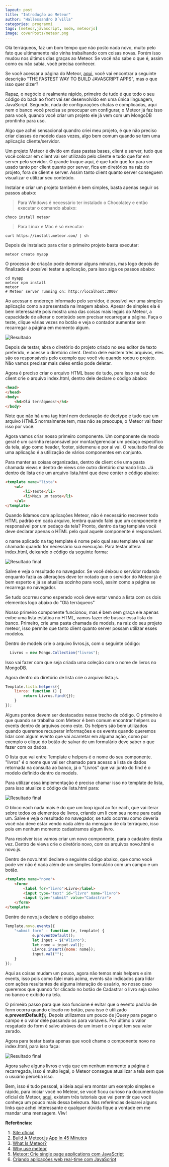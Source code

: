 ```yaml
---
layout: post
title: "Introdução ao Meteor"
author: "Hallessandro D´villa"
categories: programmi
tags: [meteor,javascript, node, meteorjs]
image: coverPosts/meteor.png
---
```


Olá terráqueos, faz um bom tempo que não posto nada novo, muito pelo fato que ultimamente não vinha trabalhando com coisas novas. Porém isso mudou nos últimos dias graças ao Meteor. Se você não sabe o que é, assim como eu não sabia, você precisa conhecer. 

Se você acessar a página do Meteor, [aqui](https://www.meteor.com/), você vai encontrar a seguinte descrição "THE FASTEST WAY TO BUILD JAVASCRIPT APPS", mas o que isso quer dizer?
 
Rapaz, o negócio é realmente rápido, primeiro de tudo é que todo o seu código do back ao front vai ser desenvolvido em uma única linguagem, JavaScript. Segundo, nada de configurações chatas e complicadas, aqui nem o banco você precisa se preocupar em configurar, o Meteor já faz isso para você, quando você criar um projeto ele já vem com um MongoDB prontinho para uso. 

Algo que achei sensacional quandro criei meu projeto, é que não preciso criar classes de modelo duas vezes, algo bem comum quando se tem uma aplicação cliente/servidor. 

Um projeto Meteor é divido em duas pastas bases, client e server, tudo que você colocar em client vai ser utilizado pelo cliente e tudo que for em server pelo servidor. O grande truque aqui, é que tudo que for para ser usado tanto por client quanto por server, fica em diretórios na raiz do projeto, fora de client e server. Assim tanto client quanto server conseguem visualizar e utilizar seu conteúdo. 

Instalar e criar um projeto também é bem simples, basta apenas seguir os passos abaixo: 

> Para Windows é necessário ter instalado o Chocolatey e então executar o comando abaixo: 
```
choco install meteor
```
> Para Linux e Mac é só executar: 
```
curl https://install.meteor.com/ | sh
```

Depois de instalado para criar o primeiro projeto basta executar: 
```
meteor create myapp
```
O processo de criação pode demorar alguns minutos, mas logo depois de finalizado é possível testar a aplicação, para isso siga os passos abaixo: 
```
cd myapp
meteor npm install
meteor
# Meteor server running on: http://localhost:3000/
```

Ao acessar o endereço informado pelo servidor, é possível ver uma simples aplicação como a apresentada na imagem abaixo. Apesar de simples ela é bem interessante pois mostra uma das coisas mais legais do Meteor, a capacidade de alterar o conteúdo sem precisar recarregar a página. Faça o teste, clique várias vezes no botão e veja o contador aumentar sem recarregar a página em momento algum. 

![Resultado](../assets/img/meteor.png) 

Depois de testar, abra o diretório do projeto criado no seu editor de texto preferido, e acesse o diretório client. Dentro dele existem três arquivos, eles são os responsáveis pelo exemplo que você viu quando rodou o projeto. Não vamos precisar mais deles então pode deletar. 

Agora é preciso criar o arquivo HTML base de tudo, para isso na raiz de client crie o arquivo index.html, dentro dele declare o código abaixo: 

```html
<head>
</head>
<body>
    <h4>Olá terráqueos!</h4>
</body>
```
Note que não há uma tag html nem declaração de doctype e tudo que um arquivo HTML5 normalmente tem, mas não se preocupe, o Meteor vai fazer isso por você. 

Agora vamos criar nosso primeiro componente. Um componente de modo geral é um carinha responsável por montar/gerenciar um pedaço especifico da tela, algo como header, footer, sidemenu e por ai vai. O resultado final de uma aplicação é a utilização de vários componentes em conjunto. 

Para manter as coisas organizadas, dentro de client crie uma pasta chamada views e dentro de views crie outro diretório chamado lista. Já dentro de lista crie um arquivo lista.html que deve conter o código abaixo: 

```html
<template name="lista">
    <ul>
        <li>Teste</li>
        <li>Mais um teste</li>
    </ul>
</template>
```

Quando lidamos com aplicações Meteor, não é necessário rescrever todo HTML padrão em cada arquivo, lembra quando falei que um componente é responsável por um pedaço da tela? Pronto, dentro da tag template você deve declarar apenas o HTML pelo qual aquele componente é responsável. 

o name aplicado na tag template é nome pelo qual seu template vai ser chamado quando for necessário sua execução. Para testar altera index.html, deixando o código da seguinte forma: 

![Resultado final](../assets/img/meteorPost/code1.png) 

Salve e veja o resultado no navegador. Se você deixou o servidor rodando enquanto fazia as alterações deve ter notado que o servidor do Meteor já é bem esperto e já se atualiza sozinho para você, assim como a página se recarrega no navegador. 

Se tudo ocorreu como esperado você deve estar vendo a lista com os dois elementos logo abaixo do "Olá terráqueos" 

Nosso primeiro componente funcionou, mas é bem sem graça ele apenas exibe uma lista estática no HTML, vamos fazer ele buscar essa lista do banco. Primeiro, crie uma pasta chamada de models, na raiz do seu projeto meteor, isso permite que tanto client quanto server possam utilizar esses modelos. 

Dentro de models crie o arquivo livros.js, com o seguinte código: 

```javascript
  Livros = new Mongo.Collection("livros");
```
Isso vai fazer com que seja criada uma coleção com o nome de livros no MongoDB. 

Agora dentro do diretório de lista crie o arquivo lista.js. 

```javascript
Template.lista.helpers({
	livros: function () {
		return Livros.find({});
	}
});
```
Alguns pontos devem ser destacados nesse trecho de código. O primeiro é que quando se trabalha com Meteor é bem comum encontrar helpers ou events dentro de arquivos como este. Os helpers são bem utilizados quando queremos recuperar informações e os events quando queremos lidar com algum evento que vai acarretar em alguma ação, como por exemplo o clique do botão de salvar de um formulário deve saber o que fazer com os dados. 

O lista que vai entre Template e helpers é o nome do seu componente. "livros" é o nome que vai ser chamado para acesso a lista de dados retornada na consulta ao banco, já o "Livros" que vai junto do find é o modelo definido dentro de models. 

Para utilizar essa implementação é preciso chamar isso no template de lista, para isso atualize o código de lista.html para: 

![Resultado final](../assets/img/meteorPost/code2.png) 

O bloco each nada mais é do que um loop igual ao for each, que vai iterar sobre todos os elementos de livros, criando um li com seu nome para cada um. Salve e veja o resultado no navegador, se tudo ocorreu como deveria você não deve estar vendo nada além da mensgam de olá terráqueo, isso pois em nenhum momento cadastramos algum livro. 

Para resolver isso vamos criar um novo componente, para o cadastro desta vez. Dentro de views crie o diretório novo, com os arquivos novo.html e novo.js. 

Dentro de novo.html declare o seguinte código abaixo, que como você pode ver não é nada além de um simples formulário com um campo e um botão. 

```html
<template name="novo">
    <form>
        <label for="livro">Livro</label>
        <input type="text" id="livro" name="livro">
        <input type="submit" value="Cadastrar">
    </form>
</template>
```
Dentro de novo.js declare o código abaixo: 

```javascript
Template.novo.events({
    "submit form" : function (e, template) {
            e.preventDefault();
            let input = $("#livro");
            let nome = input.val();
            Livros.insert({nome: nome});
            input.val("");
    }
});
```
Aqui as coisas mudam um pouco, agora não temos mais helpers e sim events, isso pois como falei mais acima, events são indicados para lidar com ações resultantes de alguma interação do usuário, no nosso caso queremos que quando for clicado no botão de Cadastrar o livro seja salvo no banco e exibido na tela. 

O primeiro passo para que isso funcione é evitar que o evento padrão de form ocorra quando clicado no botão, para isso é utilizado **e.preventDefault();**.  Depois utilizamos um pouco de jQuery para pegar o campo e o valor dele passando os para variaveis. Por último o valor resgatado do form é salvo atráves de um insert e o input tem seu valor zerado. 

Agora para testar basta apenas que você chame o componente novo no index.html, para isso faça: 

![Resultado final](../assets/img/meteorPost/code3.png) 

Agora salve alguns livros e veja que em nenhum momento a página é recarregada, isso é muito legal, o Meteor consegue atuailizar a tela sem que o usuário perceba isso. 

Bem, isso é tudo pessoal, a ideia aqui era montar um exemplo simples e rápido, para iniciar você no Meteor, se você ficou curioso na documentação oficial do Meteor, [aqui](https://www.meteor.com/tutorials), existem três tutoriais que vai permitir que você conheça um pouco mais dessa belezura. Nas referências deixarei alguns links que achei interessante e qualquer dúvida fique a vontade em me mandar uma mensagem. Vlw!


**Referências:**

1. [Site oficial](https://www.meteor.com/)
2. [Build A Meteor.js App In 45 Minutes](https://www.youtube.com/watch?v=9494-2E4riQ)
3. [What Is Meteor?](https://www.youtube.com/watch?v=eOi3F6Kbl7E)
4. [Why use meteor](https://www.youtube.com/watch?v=6_8B3mi1m18)
5. [Meteor: Crie single page applications com JavaScript](https://www.alura.com.br/curso-online-meteorjs)
6. [Criando aplicações web real-time com JavaScript](https://www.casadocodigo.com.br/products/livro-meteor)